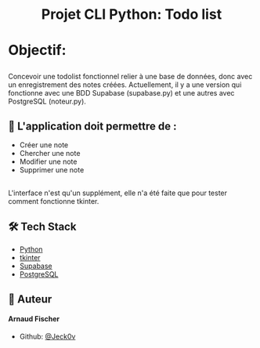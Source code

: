 
# <p align="center">Projet CLI Python: Todo list</p>

# <p align="left">Objectif:</p>
Concevoir une todolist fonctionnel relier à une base de données, donc avec un enregistrement des notes créées. Actuellement, il y a une version qui fonctionne avec une BDD Supabase (supabase.py) et une autres avec PostgreSQL (noteur.py).
<br>
## 🧐 L'application doit permettre de :  
- Créer une note
- Chercher une note
- Modifier une note
- Supprimer une note
##
L'interface n'est qu'un supplément, elle n'a été faite que pour tester comment fonctionne tkinter.
##
## 🛠️ Tech Stack
- [Python](https://www.python.org/)
- [tkinter](https://docs.python.org/fr/3/library/tkinter.html)
- [Supabase](https://supabase.com/)
- [PostgreSQL](https://www.postgresql.org/)
##

## 🙇 Auteur
#### Arnaud Fischer
- Github: [@Jeck0v](https://github.com/Jeck0v)
        


        
